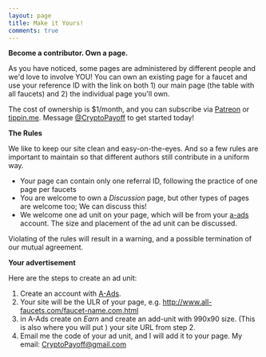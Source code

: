 ```yaml
---
layout: page
title: Make it Yours!
comments: true
---
```


**Become a contributor. Own a page.**

As you have noticed, some pages are administered by different people and we'd love to involve YOU! You can own an existing page for a faucet and use your reference ID with the link on both 1) our main page (the table with all faucets) and 2) the individual page you'll own.

The cost of ownership is $1/month, and you can subscribe via <a href="https://www.patreon.com/join/CryptoPayoff?" target="_blank">Patreon</a> or <a href="https://tippin.me/@CryptoPayoff" target="_blank">tippin.me</a>. Message <a href="https://twitter.com/CryptoPayoff" target="_blank">@CryptoPayoff</a> to get started today!

**The Rules**

We like to keep our site clean and easy-on-the-eyes. And so a few rules are important to maintain so that different authors still contribute in a uniform way.

- Your page can contain only one referral ID, following the practice of one page per faucets
- You are welcome to own a <i>Discussion</i> page, but other types of pages are welcome too; We can discuss this!
- We welcome one ad unit on your page, which will be from your <a target="_blank" href='http://bit.ly/www-a-ads'>a-ads</a> account. The size and placement of the ad unit can be discussed.

Violating of the rules will result in a warning, and a possible termination of our mutual agreement.

**Your advertisement**

Here are the steps to create an ad unit:

1. Create an account with <a target="_blank" href='http://bit.ly/www-a-ads'>A-Ads</a>.
2. Your site will be the ULR of your page, e.g. http://www.all-faucets.com/faucet-name.com.html
3. in A-Ads create on <i>Earn</i> and create an add-unit with 990x90 size. (This is also where you will put )
your site URL from step 2.
3. Email me the code of your ad unit, and I will add it to your page. My email: CryptoPayoff@gmail.com
